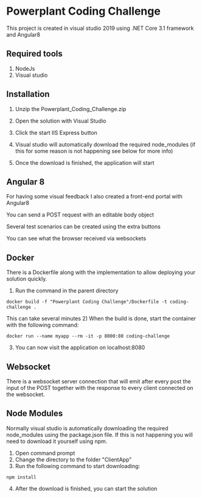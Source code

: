 # Powerplant Coding Challenge
This project is created in visual studio 2019 using .NET Core 3.1 framework and Angular8

## Required tools
1) NodeJs
2) Visual studio

## Installation

1) Unzip the Powerplant_Coding_Challenge.zip

2) Open the solution with Visual Studio

3) Click the start IIS Express button 

4) Visual studio will automatically download the required node_modules (if this for some reason is not happening see below for more info)

5) Once the download is finished, the application will start

## Angular 8
For having some visual feedback I also created a front-end portal with Angular8

You can send a POST request with an editable body object

Several test scenarios can be created using the extra buttons

You can see what the browser received via websockets

## Docker
There is a Dockerfile along with the implementation to allow deploying your solution quickly.

1) Run the command in the parent directory

```
docker build -f "Powerplant Coding Challenge"/Dockerfile -t coding-challenge .
```

This can take several minutes
2) When the build is done, start the container with the following command:
```
docker run --name myapp --rm -it -p 8000:80 coding-challenge
```
3) You can now visit the application on localhost:8080

## Websocket
There is a websocket server connection that will emit after every post the input of the POST together with the response to every client connected on the websocket.

## Node Modules
Normally visual studio is automatically downloading the required node_modules using the package.json file.
If this is not happening you will need to download it yourself using npm.

1) Open command prompt
2) Change the directory to the folder "ClientApp"
3) Run the following command to start downloading:

```
npm install
```
4) After the download is finished, you can start the solution
